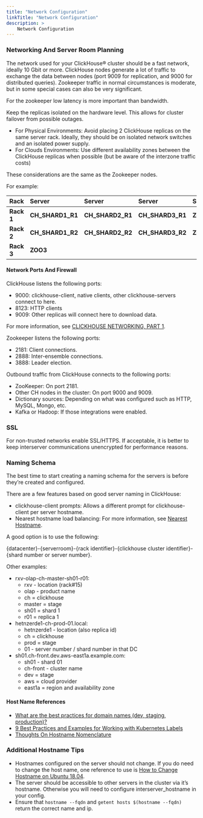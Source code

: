 ```yaml
---
title: "Network Configuration"
linkTitle: "Network Configuration"
description: >
    Network Configuration
---
```



### **Networking And Server Room Planning**

The network used for your ClickHouse® cluster should be a fast network, ideally 10 Gbit or more.
ClickHouse nodes generate a lot of traffic to exchange the data between nodes (port 9009 for replication, and 9000 for distributed queries).
Zookeeper traffic in normal circumstances is moderate, but in some special cases can also be very significant.

For the zookeeper low latency is more important than bandwidth.

Keep the replicas isolated on the hardware level. This allows for cluster failover from possible outages.

* For Physical Environments: Avoid placing 2 ClickHouse replicas on the same server rack. Ideally, they should be on isolated network switches and an isolated power supply.
* For Clouds Environments: Use different availability zones between the ClickHouse replicas when possible (but be aware of the interzone traffic costs)

These considerations are the same as the Zookeeper nodes.

For example:

| **Rack** | **Server** | **Server** | **Server** | **Server** |
| :--- | :--- | :--- | :--- | :--- |
| **Rack 1** | **CH_SHARD1_R1** | **CH_SHARD2_R1** | **CH_SHARD3_R1** | **ZOO_1** |
| **Rack 2** | **CH_SHARD1_R2** | **CH_SHARD2_R2** | **CH_SHARD3_R2** | **ZOO_2** |
| **Rack 3** | **ZOO3** |  |  |  |

#### **Network Ports And Firewall**

ClickHouse listens the following ports:

* 9000: clickhouse-client, native clients, other clickhouse-servers connect to here.
* 8123: HTTP clients
* 9009: Other replicas will connect here to download data.

For more information, see [CLICKHOUSE NETWORKING, PART 1](https://www.altinity.com/blog/2019/3/15/clickhouse-networking-part-1).

Zookeeper listens the following ports:

* 2181: Client connections.
* 2888: Inter-ensemble connections.
* 3888: Leader election.

Outbound traffic from ClickHouse connects to the following ports:

* ZooKeeper: On port 2181.
* Other CH nodes in the cluster: On port 9000 and 9009.
* Dictionary sources: Depending on what was configured such as HTTP, MySQL, Mongo, etc.
* Kafka or Hadoop: If those integrations were enabled.

### **SSL**

For non-trusted networks enable SSL/HTTPS. If acceptable, it is better to keep interserver communications unencrypted for performance reasons.

### **Naming Schema**

The best time to start creating a naming schema for the servers is before they’re created and configured.

There are a few features based on good server naming in ClickHouse:

* clickhouse-client prompts: Allows a different prompt for clickhouse-client per server hostname.
* Nearest hostname load balancing: For more information, see [Nearest Hostname](https://clickhouse.yandex/docs/en/operations/settings/settings/#load_balancing-nearest_hostname).

A good option is to use the following:

{datacenter}-{serverroom}-{rack identifier}-{clickhouse cluster identifier}-{shard number or server number}.

Other examples:

* rxv-olap-ch-master-sh01-r01:
  * rxv - location (rack\#15)
  * olap - product name
  * ch = clickhouse
  * master = stage
  * sh01 = shard 1
  * r01 = replica 1
* hetnzerde1-ch-prod-01.local:
  * hetnzerde1 - location (also replica id)
  * ch = clickhouse
  * prod = stage
  * 01 - server number / shard number in that DC
* sh01.ch-front.dev.aws-east1a.example.com:
  * sh01 - shard 01
  * ch-front - cluster name
  * dev = stage
  * aws = cloud provider
  * east1a = region and availability zone

#### **Host Name References**

* [What are the best practices for domain names (dev, staging, production)?](https://stackoverflow.com/a/39336460/1555175)
* [9 Best Practices and Examples for Working with Kubernetes Labels](https://www.replex.io/blog/9-best-practices-and-examples-for-working-with-kubernetes-labels)
* [Thoughts On Hostname Nomenclature](https://devcentral.f5.com/s/articles/thoughts-on-hostname-nomenclature)

### **Additional Hostname Tips**

* Hostnames configured on the server should not change. If you do need to change the host name, one reference to use is [How to Change Hostname on Ubuntu 18.04](https://linuxize.com/post/how-to-change-hostname-on-ubuntu-18-04/).
* The server should be accessible to other servers in the cluster via it’s hostname. Otherwise you will need to configure interserver_hostname in your config.
* Ensure that `hostname --fqdn` and `getent hosts $(hostname --fqdn)` return the correct name and ip.
